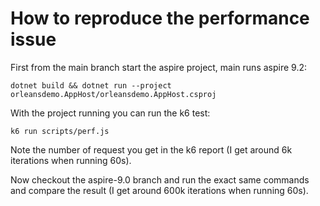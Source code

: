 # How to reproduce the performance issue

First from the main branch start the aspire project, main runs aspire 9.2: 

```
dotnet build && dotnet run --project orleansdemo.AppHost/orleansdemo.AppHost.csproj
```

With the project running you can run the k6 test:

```
k6 run scripts/perf.js
```

Note the number of request you get in the k6 report (I get around 6k iterations when running 60s).

Now checkout the aspire-9.0 branch and run the exact same commands and compare the result (I get around 600k iterations when running 60s).